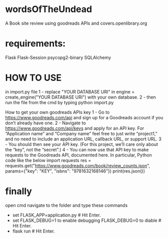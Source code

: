 # wordsOfTheUndead
A Book site review using goodreads APIs and covers.openlibrary.org

# requirements:
Flask
Flask-Session
psycopg2-binary
SQLAlchemy

# HOW TO USE
  in import.py file
    1 - replace "YOUR DATABASE URI" in engine = create_engine("YOUR DATABASE URI") with your own database.
    2 - then run the file from the cmd by typing python import.py

  How to get your own goodreads APIs key
    1 - Go to https://www.goodreads.com/api and sign up for a Goodreads account if you don’t already have one.
    2 - Navigate to https://www.goodreads.com/api/keys and apply for an API key. For “Application name” and “Company name” feel free to just write “project1,” and no need to 
        include an application URL, callback URL, or support URL.
    3 - You should then see your API key. (For this project, we’ll care only about the “key”, not the “secret”.)
    4 - You can now use that API key to make requests to the Goodreads API, documented here. In particular, Python code like the below
            import requests
            res = requests.get("https://www.goodreads.com/book/review_counts.json", params={"key": "KEY", "isbns": "9781632168146"})
            print(res.json())
# finally
  open cmd navigate to the folder and type these commands
  - set FLASK_APP=application.py # Hit Enter.
  - set FLASK_DEBUG=1 to enable debugging FLASK_DEBUG=0 to diable # Hit Enter.
  - flask run # Hit Enter.
